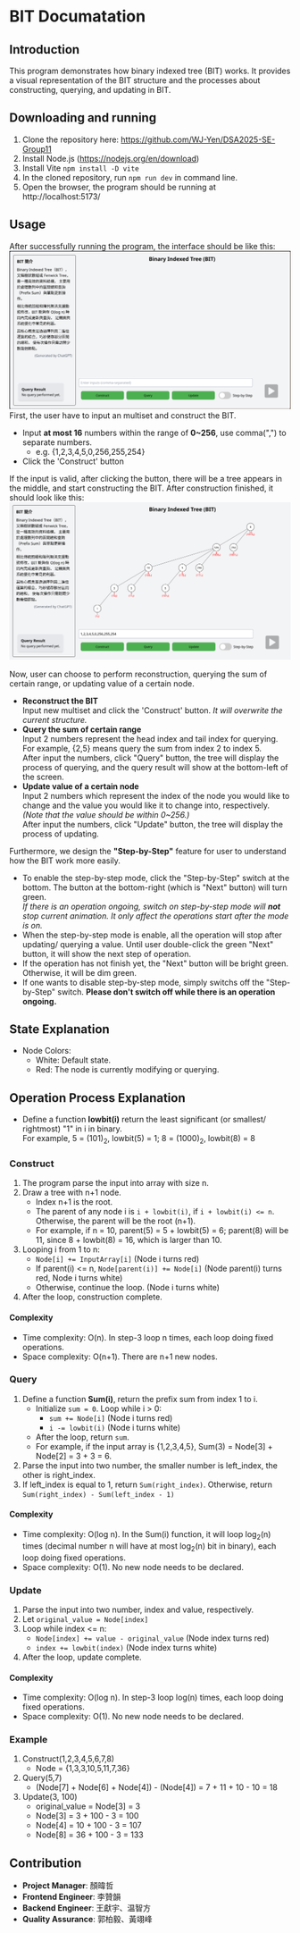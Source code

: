 # BIT Documatation
## Introduction
This program demonstrates how binary indexed tree (BIT) works. It provides a visual representation of the BIT structure and the processes about constructing, querying, and updating in BIT. <br>
## Downloading and running
1. Clone the repository here:
https://github.com/WJ-Yen/DSA2025-SE-Group11
2. Install Node.js (https://nodejs.org/en/download)
3. Install Vite `npm install -D vite`
4. In the cloned repository, run `npm run dev` in command line.
5. Open the browser, the program should be running at http://localhost:5173/

## Usage
After successfully running the program, the interface should be like this:
![1747026787_grim](./picture/1.png)
First, the user have to input an multiset and construct the BIT.
- Input **at most 16** numbers within the range of **0~256**, use comma(",") to separate numbers.
    - e.g. {1,2,3,4,5,0,256,255,254}
- Click the 'Construct' button

If the input is valid, after clicking the button,  there will be a tree appears in the middle, and start constructing the BIT. After construction finished, it should look like this:
![1747028104_grim](./picture/2.png)

Now, user can choose to perform reconstruction, querying the sum of certain range, or updating value of a certain node.
- **Reconstruct the BIT**
<br>Input new multiset and click the 'Construct' button. *It will overwrite the current structure.*
- **Query the sum of certain range**
<br>Input 2 numbers represent the head index and tail index for querying. For example, {2,5} means query the sum from index 2 to index 5.
<br>After input the numbers, click "Query" button, the tree will display the process of querying, and the query result will show at the bottom-left of the screen.
- **Update value of a certain node**
<br>Input 2 numbers which represent the index of the node you would like to change and the value you would like it to change into, respectively. *(Note that the value should be within 0~256.)*
<br>After input the numbers, click "Update" button, the tree will display the process of updating.

Furthermore, we design the **"Step-by-Step"** feature for user to understand how the BIT work more easily.
- To enable the step-by-step mode, click the "Step-by-Step" switch at the bottom. The button at the bottom-right (which is "Next" button) will turn green.
<br>*If there is an operation ongoing, switch on step-by-step mode will __not__ stop current animation. It only affect the operations start after the mode is on.*
- When the step-by-step mode is enable, all the operation will stop after updating/ querying a value. Until user double-click the green "Next" button, it will show the next step of operation.
- If the operation has not finish yet, the "Next" button will be bright green. Otherwise, it will be dim green.
- If one wants to disable step-by-step mode, simply switchs off the "Step-by-Step" switch. **Please don't switch off while there is an operation ongoing.**

## State Explanation
- Node Colors: 
    - White: Default state.
    - Red: The node is currently modifying or querying.

## Operation Process Explanation
- Define a function **lowbit(i)** return the least significant (or smallest/ rightmost) "1" in i in binary.
<br>For example, 5 = (101)<sub>2</sub>, lowbit(5) = 1; 8 = (1000)<sub>2</sub>, lowbit(8) = 8
### Construct
1. The program parse the input into array with size n.
2. Draw a tree with n+1 node.
    - Index n+1 is the root.
    - The parent of any node i is ```i + lowbit(i)```, if ```i + lowbit(i) <= n```. Otherwise, the parent will be the root (n+1).
    - For example, if n = 10, parent(5) = 5 + lowbit(5) = 6; parent(8) will be 11, since 8 + lowbit(8) = 16, which is larger than 10.
3. Looping i from 1 to n:
    - ```Node[i] += InputArray[i]``` (Node i turns red)
    - If parent(i) <= n, ```Node[parent(i)] += Node[i]``` (Node parent(i) turns red, Node i turns white)
    - Otherwise, continue the loop. (Node i turns white)
4. After the loop, construction complete.

#### Complexity
- Time complexity: O(n). In step-3 loop n times, each loop doing fixed operations.
- Space complexity: O(n+1). There are n+1 new nodes.


### Query
1. Define a function **Sum(i)**, return the prefix sum from index 1 to i.
    - Initialize ```sum = 0```. Loop while i > 0:
        - ```sum += Node[i]``` (Node i turns red)
        - ```i -= lowbit(i)``` (Node i turns white)
    - After the loop, return ```sum```.
    - For example, if the input array is {1,2,3,4,5}, Sum(3) = Node[3] + Node[2] = 3 + 3 = 6.
2. Parse the input into two number, the smaller number is left_index, the other is right_index.
3. If left_index is equal to 1, return ```Sum(right_index)```. Otherwise, return ```Sum(right_index) - Sum(left_index - 1)``` 
#### Complexity
- Time complexity: O(log n). In the Sum(i) function, it will loop log<sub>2</sub>(n) times (decimal number n will have at most log<sub>2</sub>(n) bit in binary), each loop doing fixed operations.
- Space complexity: O(1). No new node needs to be declared.

### Update
1. Parse the input into two number, index and value, respectively.
2. Let ```original_value = Node[index]```
3. Loop while index <= n:
    - ```Node[index] += value - original_value``` (Node index turns red)
    - ```index += lowbit(index)``` (Node index turns white)
4. After the loop, update complete.
#### Complexity
- Time complexity: O(log n). In step-3 loop log(n) times, each loop doing fixed operations.
- Space complexity: O(1). No new node needs to be declared.

### Example
1. Construct(1,2,3,4,5,6,7,8)
    - Node = {1,3,3,10,5,11,7,36}
2. Query(5,7)
    - (Node[7] + Node[6] + Node[4]) - (Node[4]) = 7 + 11 + 10 - 10 = 18
3. Update(3, 100)
    - original_value = Node[3] = 3
    - Node[3] = 3 + 100 - 3 = 100
    - Node[4] = 10 + 100 - 3 = 107
    - Node[8] = 36 + 100 - 3 = 133

## Contribution
- **Project Manager**: 顏暐哲
- **Frontend Engineer**: 李贊韻
- **Backend Engineer**: 王獻宇、温智方
- **Quality Assurance**: 郭柏毅、黃翊峰
